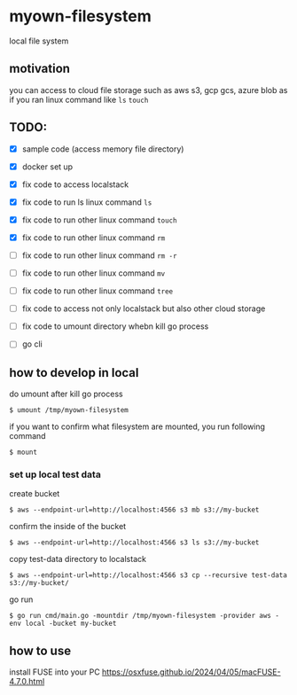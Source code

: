 # myown-filesystem

local file system

## motivation

you can access to cloud file storage such as aws s3, gcp gcs, azure blob 
as if you ran linux command like `ls` `touch`

## TODO:
- [x] sample code (access memory file directory)
- [x] docker set up
- [x] fix code to access localstack
- [x] fix code to run ls linux command `ls`
- [x] fix code to run other linux command `touch`
- [x] fix code to run other linux command `rm`
- [ ] fix code to run other linux command `rm -r`
- [ ] fix code to run other linux command `mv`
- [ ] fix code to run other linux command `tree`
- [ ] fix code to access not only localstack but also other cloud storage
- [ ] fix code to umount directory whebn kill go process 
- [ ] go cli


## how to develop in local

do umount after kill go process 
```shell
$ umount /tmp/myown-filesystem
```

if you want to confirm what filesystem are mounted, you run following command
```shell
$ mount
```

### set up local test data

create bucket
```shell
$ aws --endpoint-url=http://localhost:4566 s3 mb s3://my-bucket
```

confirm the inside of the bucket 
```shell
$ aws --endpoint-url=http://localhost:4566 s3 ls s3://my-bucket
```

copy test-data directory to localstack
```shell
$ aws --endpoint-url=http://localhost:4566 s3 cp --recursive test-data s3://my-bucket/
```

go run
```shell
$ go run cmd/main.go -mountdir /tmp/myown-filesystem -provider aws -env local -bucket my-bucket
```

 ## how to use
install FUSE into your PC
https://osxfuse.github.io/2024/04/05/macFUSE-4.7.0.html



